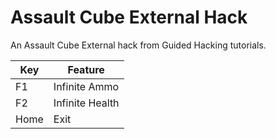 # Assault Cube External Hack

An Assault Cube External hack from Guided Hacking tutorials.

| Key | Feature | 
| -------- | -------- | 
| F1     | Infinite Ammo     |
| F2     | Infinite Health     |
| Home     | Exit     | 
